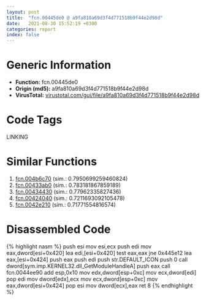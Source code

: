 ```yaml
---
layout: post
title:  "fcn.00445de0 @ a9fa810a69d3f4d771518b9f44e2d98d"
date:   2021-08-30 15:52:19 +0300
categories: report
index: false
---
```


# Generic Information
- **Function:** fcn.00445de0
- **Origin (md5):** a9fa810a69d3f4d771518b9f44e2d98d
- **VirusTotal:** [virustotal.com/gui/file/a9fa810a69d3f4d771518b9f44e2d98d][virustotal_ref]

# Code Tags
<span class="tag" id="LINKING">LINKING</span>


# Similar Functions

1. [fcn.004b6c70][similar_1_ref] (sim.: 0.7950699259460824)
2. [fcn.00433ab0][similar_2_ref] (sim.: 0.783181867859189)
3. [fcn.00434430][similar_3_ref] (sim.: 0.77962335827436)
4. [fcn.00424040][similar_4_ref] (sim.: 0.7211693092105478)
5. [fcn.0042e210][similar_5_ref] (sim.: 0.71771554816574)


# Disassembled Code

{% highlight nasm %}
push esi
mov esi,ecx
push edi
mov eax,dword[esi+0x420]
lea edi,[esi+0x420]
test eax,eax
jne 0x445e12
lea eax,[esi+0x424]
push eax
push edi
push str.DEFAULT_ICON
push 0
call dword[sym.imp.KERNEL32.dll_GetModuleHandleA]
push eax
call fcn.0044ee90
add esp,0x10
mov edx,dword[esp+0xc]
mov ecx,dword[edi]
pop edi
mov dword[edx],ecx
mov ecx,dword[esp+0xc]
mov eax,dword[esi+0x424]
pop esi
mov dword[ecx],eax
ret 8
{% endhighlight %}


[similar_1_ref]: /report/fcn.004b6c70@7453c96a6fbd42ec690b8deb53eafcba
[similar_2_ref]: /report/fcn.00433ab0@3e981d1767f44f5fe2446a49ffe52f4e
[similar_3_ref]: /report/fcn.00434430@18980bd3439a28c3ca084fb94b418e27
[similar_4_ref]: /report/fcn.00424040@18980bd3439a28c3ca084fb94b418e27
[similar_5_ref]: /report/fcn.0042e210@a9fa810a69d3f4d771518b9f44e2d98d
[virustotal_ref]: https://www.virustotal.com/gui/file/a9fa810a69d3f4d771518b9f44e2d98d